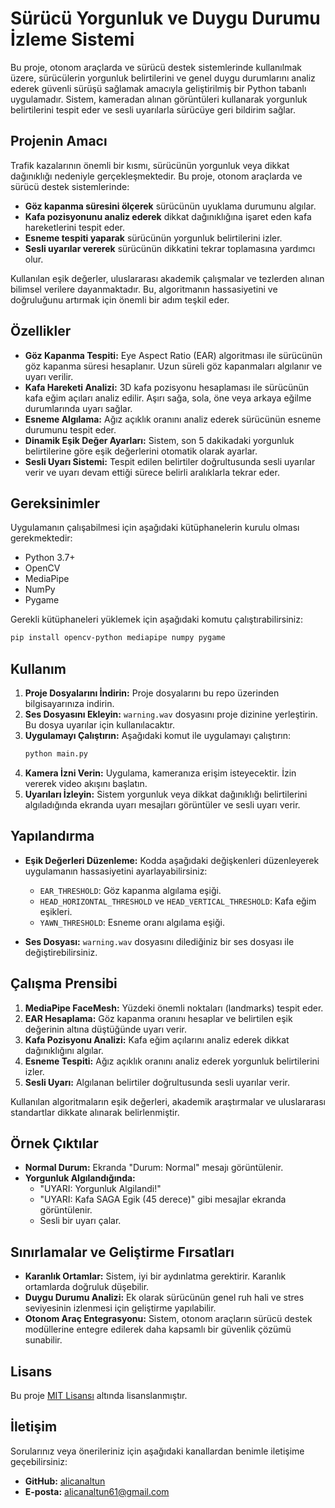 # Sürücü Yorgunluk ve Duygu Durumu İzleme Sistemi

Bu proje, otonom araçlarda ve sürücü destek sistemlerinde kullanılmak üzere, sürücülerin yorgunluk belirtilerini ve genel duygu durumlarını analiz ederek güvenli sürüşü sağlamak amacıyla geliştirilmiş bir Python tabanlı uygulamadır. Sistem, kameradan alınan görüntüleri kullanarak yorgunluk belirtilerini tespit eder ve sesli uyarılarla sürücüye geri bildirim sağlar.

## Projenin Amacı

Trafik kazalarının önemli bir kısmı, sürücünün yorgunluk veya dikkat dağınıklığı nedeniyle gerçekleşmektedir. Bu proje, otonom araçlarda ve sürücü destek sistemlerinde:
- **Göz kapanma süresini ölçerek** sürücünün uyuklama durumunu algılar.
- **Kafa pozisyonunu analiz ederek** dikkat dağınıklığına işaret eden kafa hareketlerini tespit eder.
- **Esneme tespiti yaparak** sürücünün yorgunluk belirtilerini izler.
- **Sesli uyarılar vererek** sürücünün dikkatini tekrar toplamasına yardımcı olur.

Kullanılan eşik değerler, uluslararası akademik çalışmalar ve tezlerden alınan bilimsel verilere dayanmaktadır. Bu, algoritmanın hassasiyetini ve doğruluğunu artırmak için önemli bir adım teşkil eder.

## Özellikler

- **Göz Kapanma Tespiti:** Eye Aspect Ratio (EAR) algoritması ile sürücünün göz kapanma süresi hesaplanır. Uzun süreli göz kapanmaları algılanır ve uyarı verilir.
- **Kafa Hareketi Analizi:** 3D kafa pozisyonu hesaplaması ile sürücünün kafa eğim açıları analiz edilir. Aşırı sağa, sola, öne veya arkaya eğilme durumlarında uyarı sağlar.
- **Esneme Algılama:** Ağız açıklık oranını analiz ederek sürücünün esneme durumunu tespit eder.
- **Dinamik Eşik Değer Ayarları:** Sistem, son 5 dakikadaki yorgunluk belirtilerine göre eşik değerlerini otomatik olarak ayarlar.
- **Sesli Uyarı Sistemi:** Tespit edilen belirtiler doğrultusunda sesli uyarılar verir ve uyarı devam ettiği sürece belirli aralıklarla tekrar eder.

## Gereksinimler

Uygulamanın çalışabilmesi için aşağıdaki kütüphanelerin kurulu olması gerekmektedir:

- Python 3.7+
- OpenCV
- MediaPipe
- NumPy
- Pygame

Gerekli kütüphaneleri yüklemek için aşağıdaki komutu çalıştırabilirsiniz:

```bash
pip install opencv-python mediapipe numpy pygame
```

## Kullanım

1. **Proje Dosyalarını İndirin:** Proje dosyalarını bu repo üzerinden bilgisayarınıza indirin.
2. **Ses Dosyasını Ekleyin:** `warning.wav` dosyasını proje dizinine yerleştirin. Bu dosya uyarılar için kullanılacaktır.
3. **Uygulamayı Çalıştırın:** Aşağıdaki komut ile uygulamayı çalıştırın:
   ```bash
   python main.py
   ```
4. **Kamera İzni Verin:** Uygulama, kameranıza erişim isteyecektir. İzin vererek video akışını başlatın.
5. **Uyarıları İzleyin:** Sistem yorgunluk veya dikkat dağınıklığı belirtilerini algıladığında ekranda uyarı mesajları görüntüler ve sesli uyarı verir.

## Yapılandırma

- **Eşik Değerleri Düzenleme:** Kodda aşağıdaki değişkenleri düzenleyerek uygulamanın hassasiyetini ayarlayabilirsiniz:
  - `EAR_THRESHOLD`: Göz kapanma algılama eşiği.
  - `HEAD_HORIZONTAL_THRESHOLD` ve `HEAD_VERTICAL_THRESHOLD`: Kafa eğim eşikleri.
  - `YAWN_THRESHOLD`: Esneme oranı algılama eşiği.

- **Ses Dosyası:** `warning.wav` dosyasını dilediğiniz bir ses dosyası ile değiştirebilirsiniz.

## Çalışma Prensibi

1. **MediaPipe FaceMesh:** Yüzdeki önemli noktaları (landmarks) tespit eder.
2. **EAR Hesaplama:** Göz kapanma oranını hesaplar ve belirtilen eşik değerinin altına düştüğünde uyarı verir.
3. **Kafa Pozisyonu Analizi:** Kafa eğim açılarını analiz ederek dikkat dağınıklığını algılar.
4. **Esneme Tespiti:** Ağız açıklık oranını analiz ederek yorgunluk belirtilerini izler.
5. **Sesli Uyarı:** Algılanan belirtiler doğrultusunda sesli uyarılar verir.

Kullanılan algoritmaların eşik değerleri, akademik araştırmalar ve uluslararası standartlar dikkate alınarak belirlenmiştir.

## Örnek Çıktılar

- **Normal Durum:** Ekranda "Durum: Normal" mesajı görüntülenir.
- **Yorgunluk Algılandığında:**
  - "UYARI: Yorgunluk Algilandi!"
  - "UYARI: Kafa SAGA Egik (45 derece)" gibi mesajlar ekranda görüntülenir.
  - Sesli bir uyarı çalar.

## Sınırlamalar ve Geliştirme Fırsatları

- **Karanlık Ortamlar:** Sistem, iyi bir aydınlatma gerektirir. Karanlık ortamlarda doğruluk düşebilir.
- **Duygu Durumu Analizi:** Ek olarak sürücünün genel ruh hali ve stres seviyesinin izlenmesi için geliştirme yapılabilir.
- **Otonom Araç Entegrasyonu:** Sistem, otonom araçların sürücü destek modüllerine entegre edilerek daha kapsamlı bir güvenlik çözümü sunabilir.

## Lisans

Bu proje [MIT Lisansı](LICENSE) altında lisanslanmıştır.

## İletişim

Sorularınız veya önerileriniz için aşağıdaki kanallardan benimle iletişime geçebilirsiniz:

- **GitHub:** [alicanaltun](https://github.com/alicanaltun)
- **E-posta:** [alicanaltun61@gmail.com](mailto:alicanaltun61@gmail.com)